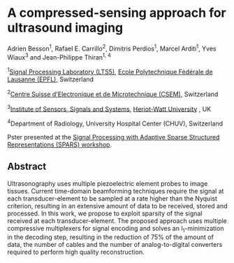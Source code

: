 # A compressed-sensing approach for ultrasound imaging
[Ecole Polytechnique Fédérale de Lausanne (EPFL)]: http://www.epfl.ch/
[Signal Processing Laboratory (LTS5)]: http://lts5www.epfl.ch
[Signal Processing with Adaptive Sparse Structured Representations (SPARS) workshop]: http://spars2017.lx.it.pt/
[Institute of Sensors, Signals and Systems]: https://www.hw.ac.uk/schools/engineering-physical-sciences/institutes/sensors-signals-systems/basp.htm
[Heriot-Watt University]:https://www.hw.ac.uk/
[Centre Suisse d'Electronique et de Microtechnique (CSEM)]:https://www.csem.ch/home

Adrien Besson<sup>1</sup>, Rafael E. Carrillo<sup>2</sup>, Dimitris Perdios<sup>1</sup>, Marcel Arditi<sup>1</sup>, Yves Wiaux<sup>3</sup> and Jean-Philippe Thiran<sup>1, 4</sup>

<sup>1</sup>[Signal Processing Laboratory (LTS5)], [Ecole Polytechnique Fédérale de Lausanne (EPFL)], Switzerland

<sup>2</sup>[Centre Suisse d'Electronique et de Microtechnique (CSEM)], Switzerland

<sup>3</sup>[Institute of Sensors, Signals and Systems], [Heriot-Watt University] , UK

<sup>4</sup>Department of Radiology, University Hospital Center (CHUV), Switzerland

Pster presented at the [Signal Processing with Adaptive Sparse Structured Representations (SPARS) workshop].

## Abstract
Ultrasonography uses multiple piezoelectric element probes to image tissues. Current time-domain beamforming techniques require the signal at each transducer-element to be sampled at a rate higher than the Nyquist criterion, resulting in an extensive amount of data to be received, stored and processed. In this work, we propose to exploit sparsity of the signal received at each transducer-element. The proposed approach uses multiple compressive multiplexers for signal encoding and solves an l<sub>1</sub>-minimization in the decoding step, resulting in the reduction of 75% of the amount of data, the number of cables and the number of analog-to-digital converters required to perform high quality reconstruction.
